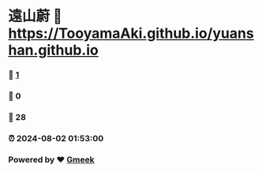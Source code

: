 # 遠山蔚 :link: https://TooyamaAki.github.io/yuanshan.github.io 
### :page_facing_up: [1](https://TooyamaAki.github.io/yuanshan.github.io/tag.html) 
### :speech_balloon: 0 
### :hibiscus: 28 
### :alarm_clock: 2024-08-02 01:53:00 
### Powered by :heart: [Gmeek](https://github.com/Meekdai/Gmeek)
